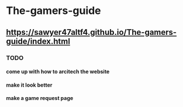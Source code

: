 # The-gamers-guide
## https://sawyer47altf4.github.io/The-gamers-guide/index.html
### TODO
 #### come up with how to arcitech the website
 #### make it look better
 #### make a game request page
